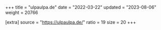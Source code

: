 +++
title = "ulpaulpa.de"
date = "2022-03-22"
updated = "2023-08-06"
weight = 20766

[extra]
source = "https://ulpaulpa.de/"
ratio = 19
size = 20
+++
